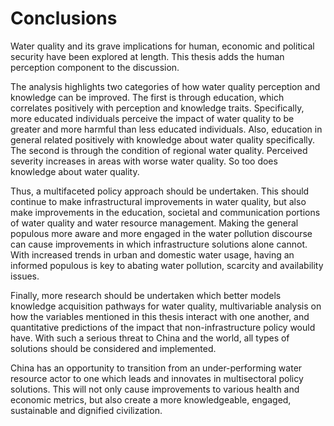 # Conclusions

Water quality and its grave implications for human, economic and political security have been explored at length. This thesis adds the human perception component to the discussion.

The analysis highlights two categories of how water quality perception and knowledge can be improved. The first is through education, which correlates positively with perception and knowledge traits. Specifically, more educated individuals perceive the impact of water quality to be greater and more harmful than less educated individuals. Also, education in general related positively with knowledge about water quality specifically. The second is through the condition of regional water quality. Perceived severity increases in areas with worse water quality. So too does knowledge about water quality.

Thus, a multifaceted policy approach should be undertaken. This should continue to make infrastructural improvements in water quality, but also make improvements in the education, societal and communication portions of water quality and water resource management. Making the general populous more aware and more engaged in the water pollution discourse can cause improvements in which infrastructure solutions alone cannot. With increased trends in urban and domestic water usage, having an informed populous is key to abating water pollution, scarcity and availability issues.

Finally, more research should be undertaken which better models knowledge acquisition pathways for water quality, multivariable analysis on how the variables mentioned in this thesis interact with one another, and quantitative predictions of the impact that non-infrastructure policy would have. With such a serious threat to China and the world, all types of solutions should be considered and implemented.

China has an opportunity to transition from an under-performing water resource actor to one which leads and innovates in multisectoral policy solutions. This will not only cause improvements to various health and economic metrics, but also create a more knowledgeable, engaged, sustainable and dignified civilization. 